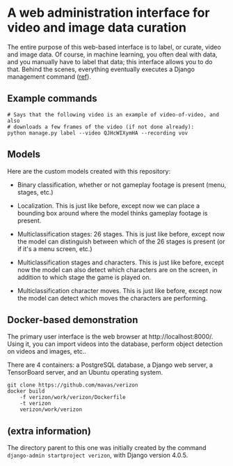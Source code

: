 # A web administration interface for video and image data curation

The entire purpose of this web-based interface is to label, or curate, video and image data.  Of course, in machine learning, you often deal with data, and you manually have to label that data; this interface allows you to do that.  Behind the scenes, everything eventually executes a Django management command ([ref](https://docs.djangoproject.com/en/4.0/howto/custom-management-commands/)).

## Example commands

```
# Says that the following video is an example of video-of-video, and also
# downloads a few frames of the video (if not done already):
python manage.py label --video QJHcWIXymHA --recording vov
```

## Models

Here are the custom models created with this repository:

- Binary classification, whether or not gameplay footage is present (menu, stages, etc.)

- Localization.  This is just like before, except now we can place a bounding box around where the model thinks gameplay footage is present.

- Multiclassification stages: 26 stages.  This is just like before, except now the model can distinguish between which of the 26 stages is present (or if it's a menu screen, etc.)

- Multiclassification stages and characters.  This is just like before, except now the model can also detect which characters are on the screen, in addition to which stage the game is played on.

- Multiclassification character moves.  This is just like before, except now the model can detect which moves the characters are performing.

## Docker-based demonstration

The primary user interface is the web browser at http://localhost:8000/.  Using it, you can import videos into the database, perform object detection on videos and images, etc..

There are 4 containers: a PostgreSQL database, a Django web server, a TensorBoard server, and an Ubuntu operating system.

```
git clone https://github.com/mavas/verizon
docker build
    -f verizon/work/verizon/Dockerfile
    -t verizon
    verizon/work/verizon
```

## (extra information)

The directory parent to this one was initially created by the command `django-admin startproject verizon`, with Django version 4.0.5.
